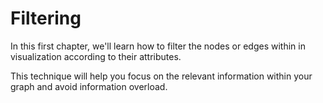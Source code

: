 # Filtering

In this first chapter, we'll learn how to filter the nodes or edges within in visualization according to their attributes.

This technique will help you focus on the relevant information within your graph and avoid information overload.
